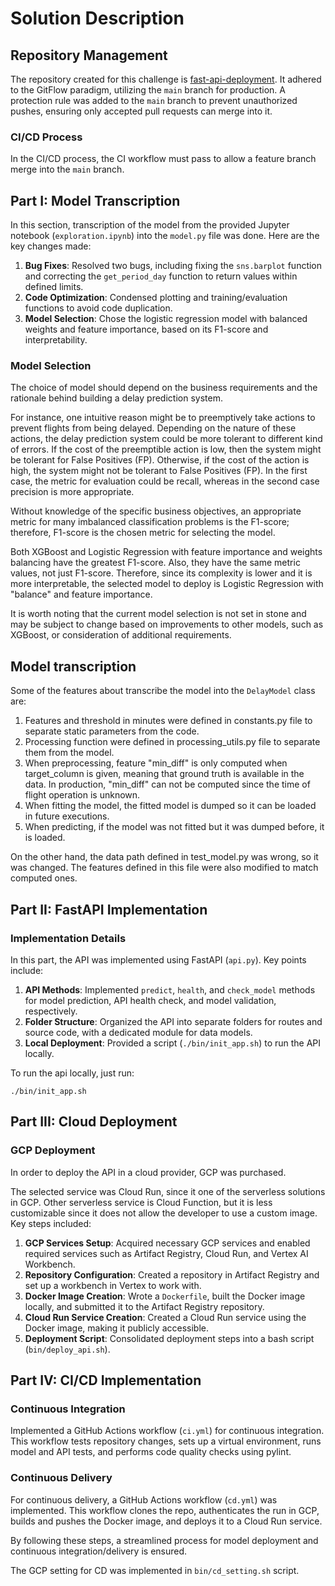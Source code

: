 # Solution Description

## Repository Management

The repository created for this challenge is [fast-api-deployment](https://github.com/DanielMontecino/fast-api-deployment). It adhered to the GitFlow paradigm, utilizing the `main` branch for production. A protection rule was added to the `main` branch to prevent unauthorized pushes, ensuring only accepted pull requests can merge into it.

### CI/CD Process

In the CI/CD process, the CI workflow must pass to allow a feature branch merge into the `main` branch.

## Part I: Model Transcription

In this section, transcription of the model from the provided Jupyter notebook (`exploration.ipynb`) into the `model.py` file was done. Here are the key changes made:

1. **Bug Fixes**: Resolved two bugs, including fixing the `sns.barplot` function and correcting the `get_period_day` function to return values within defined limits.
2. **Code Optimization**: Condensed plotting and training/evaluation functions to avoid code duplication.
3. **Model Selection**: Chose the logistic regression model with balanced weights and feature importance, based on its F1-score and interpretability.


### Model Selection

The choice of model should depend on the business requirements and the rationale behind building a delay prediction system.

For instance, one intuitive reason might be to preemptively take actions to prevent flights from being delayed. Depending on the nature of these actions, the delay prediction system could be more tolerant to different kind of errors. If the cost of the preemptible action is low, then the system might be tolerant for False Positives (FP). Otherwise, if the cost of the action is high, the system might not be tolerant to False Positives (FP). In the first case, the metric for evaluation could be recall, whereas in the second case precision is more appropriate.


Without knowledge of the specific business objectives, an appropriate metric for many imbalanced classification problems is the F1-score; therefore, F1-score is the chosen metric for selecting the model.

Both XGBoost and Logistic Regression with feature importance and weights balancing have the greatest F1-score. Also, they have the same metric values, not just F1-score. Therefore, since its complexity is lower and it is more interpretable, the selected model to deploy is Logistic Regression with "balance" and feature importance.

It is worth noting that the current model selection is not set in stone and may be subject to change based on improvements to other models, such as XGBoost, or consideration of additional requirements.

## Model transcription

Some of the features about transcribe the model into the `DelayModel` class are:

1.  Features and threshold in minutes were defined in constants.py file to separate static parameters from the code.
2.  Processing function were defined in processing_utils.py file to separate them from the model.
3.  When preprocessing, feature "min_diff" is only computed when target_column is given, meaning that ground truth is available in the data. In production, "min_diff" can not be computed since the time of flight operation is unknown.
4.  When fitting the model, the fitted model is dumped so it can be loaded in future executions.
5.  When predicting, if the model was not fitted but it was dumped before, it is loaded.

On the other hand, the data path defined in test_model.py was wrong, so it was changed. The features defined in this file were also modified to match computed ones.


## Part II: FastAPI Implementation

### Implementation Details

In this part, the API was implemented using FastAPI (`api.py`). Key points include:

1. **API Methods**: Implemented `predict`, `health`, and `check_model` methods for model prediction, API health check, and model validation, respectively.
2. **Folder Structure**: Organized the API into separate folders for routes and source code, with a dedicated module for data models.
3. **Local Deployment**: Provided a script (`./bin/init_app.sh`) to run the API locally.


To run the api locally, just run:

```
./bin/init_app.sh
```

## Part III: Cloud Deployment

### GCP Deployment

In order to deploy the API in a cloud provider, GCP was purchased. 

The selected service was Cloud Run, since it one of the serverless solutions in GCP. Other serverless service is Cloud Function, but it is less customizable since it does not allow the developer to use a custom image. Key steps included:

1. **GCP Services Setup**: Acquired necessary GCP services and enabled required services such as Artifact Registry, Cloud Run, and Vertex AI Workbench.
2. **Repository Configuration**: Created a repository in Artifact Registry and set up a workbench in Vertex to work with.
3. **Docker Image Creation**: Wrote a `Dockerfile`, built the Docker image locally, and submitted it to the Artifact Registry repository.
4. **Cloud Run Service Creation**: Created a Cloud Run service using the Docker image, making it publicly accessible.
5. **Deployment Script**: Consolidated deployment steps into a bash script (`bin/deploy_api.sh`).



## Part IV: CI/CD Implementation

### Continuous Integration

Implemented a GitHub Actions workflow (`ci.yml`) for continuous integration. This workflow tests repository changes, sets up a virtual environment, runs model and API tests, and performs code quality checks using pylint.

### Continuous Delivery

For continuous delivery, a GitHub Actions workflow (`cd.yml`) was implemented. This workflow clones the repo, authenticates the run in GCP, builds and pushes the Docker image, and deploys it to a Cloud Run service.

By following these steps, a streamlined process for model deployment and continuous integration/delivery is ensured.

The GCP setting for CD was implemented in `bin/cd_setting.sh` script.
